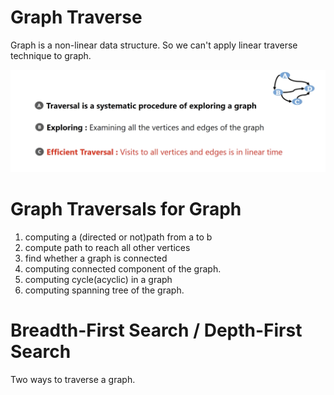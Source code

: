 # Graph Traverse

Graph is a non-linear data structure. So we can't apply linear traverse technique to graph.

<img src='../asserts/250_1.png'></img>

# Graph Traversals for Graph

1. computing a (directed or not)path from a to b
2. compute path to reach all other vertices
3. find whether a graph is connected
4. computing connected component of the graph.
5. computing cycle(acyclic) in a graph
6. computing spanning tree of the graph.

# Breadth-First Search / Depth-First Search

Two ways to traverse a graph.
